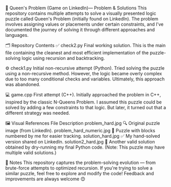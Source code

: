 🧩 Queen's Problem (Game on LinkedIn)— Problem & Solutions
This repository contains multiple attempts to solve a visually presented logic puzzle called Queen's Problem (initially found on LinkedIn). The problem involves assigning values or placements under certain constraints, and I’ve documented the journey of solving it through different approaches and languages.

🗂️ Repository Contents
✅ check2.py
Final working solution.
This is the main file containing the cleanest and most efficient implementation of the puzzle-solving logic using recursion and backtracking.

⚙️ check1.py
Initial non-recursive attempt (Python).
Tried solving the puzzle using a non-recursive method. However, the logic became overly complex due to too many conditional checks and variables. Ultimately, this approach was abandoned.

💻 game.cpp
First attempt (C++).
Initially approached the problem in C++, inspired by the classic N-Queens Problem. I assumed this puzzle could be solved by adding a few constraints to that logic. But later, it turned out that a different strategy was needed.

🖼️ Visual References
File	Description
problem_hard.jpg	🔍 Original puzzle image (from LinkedIn).
problem_hard_numeric.jpg	🔢 Puzzle with blocks numbered by me for easier tracking.
solution_hard.jpg	✅ My hand-solved version shared on LinkedIn.
solution2_hard.jpg	🧠 Another valid solution obtained by dry-running my final Python code. (Note: This puzzle may have multiple valid solutions.)


📌 Notes
This repository captures the problem-solving evolution — from brute-force attempts to optimized recursion.
If you're trying to solve a similar puzzle, feel free to explore and modify the code!
Feedback and improvements are always welcome 😊

